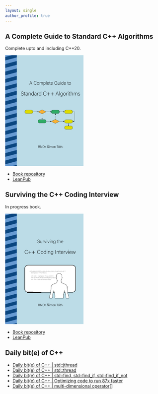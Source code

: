 ```yaml
---
layout: single
author_profile: true
---
```


## A Complete Guide to Standard C++ Algorithms

Complete upto and including C++20.

[<img src="assets/images/book_algorithms_cover.png" width="50%">](https://leanpub.com/cpp-algorithms-guide)

- [Book repository](https://github.com/HappyCerberus/book-cpp-algorithms)
- [LeanPub](https://leanpub.com/cpp-algorithms-guide)

## Surviving the C++ Coding Interview

In progress book.

[<img src="assets/images/book_coding_interview_cover.png" width="50%">](https://leanpub.com/cpp-coding-interview)

- [Book repository](https://leanpub.com/cpp-coding-interview)
- [LeanPub](https://leanpub.com/cpp-coding-interview)

## Daily bit(e) of C++

<ul>
<!-- SUBSTACK:START --><li><a href="https://medium.com/@simontoth/daily-bit-e-of-c-std-jthread-912dec720e12?source=rss-1e1de1006a93------2">Daily bit&lpar;e&rpar; of C++ | std::jthread</a></li><li><a href="https://medium.com/@simontoth/daily-bit-e-of-c-std-thread-314c32e26bc8?source=rss-1e1de1006a93------2">Daily bit&lpar;e&rpar; of C++ | std::thread</a></li><li><a href="https://medium.com/@simontoth/daily-bit-e-of-c-std-find-std-find-if-std-find-if-not-e66f732e29ef?source=rss-1e1de1006a93------2">Daily bit&lpar;e&rpar; of C++ | std::find, std::find_if, std::find_if_not</a></li><li><a href="https://itnext.io/daily-bit-e-of-c-optimizing-code-to-run-87x-faster-7ef0b5bc64a1?source=rss-1e1de1006a93------2">Daily bit&lpar;e&rpar; of C++ | Optimizing code to run 87x faster</a></li><li><a href="https://medium.com/@simontoth/daily-bit-e-of-c-multi-dimensional-operator-7fdb4f0cd5c0?source=rss-1e1de1006a93------2">Daily bit&lpar;e&rpar; of C++ | multi-dimensional operator[]</a></li><!-- SUBSTACK:END -->
</ul>